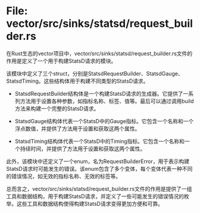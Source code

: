 # File: vector/src/sinks/statsd/request_builder.rs

在Rust生态的vector项目中，vector/src/sinks/statsd/request_builder.rs文件的作用是定义了一个用于构建StatsD请求的模块。

该模块中定义了三个struct，分别是StatsdRequestBuilder、StatsdGauge、StatsdTiming。这些结构体用于构建不同类型的StatsD请求。

- StatsdRequestBuilder结构体是一个构建StatsD请求的生成器。它提供了一系列方法用于设置各种参数，如指标名称、标签、值等。最后可以通过调用build方法来构建一个完整的StatsD请求。

- StatsdGauge结构体代表一个StatsD中的Gauge指标。它包含一个名称和一个浮点数值，并提供了方法用于设置和获取这两个属性。

- StatsdTiming结构体代表一个StatsD中的Timing指标。它包含一个名称和一个持续时间，并提供了方法用于设置和获取这两个属性。

此外，该模块中还定义了一个enum，名为RequestBuilderError，用于表示构建StatsD请求时可能发生的错误。该enum包含了多个变体，每个变体代表一种不同的错误情况，如无效的指标名称、无效的标签等。

总而言之，vector/src/sinks/statsd/request_builder.rs文件的作用是提供了一组工具和数据结构，用于构建StatsD请求，并定义了一些可能发生的错误情况的枚举。这些工具和数据结构使得构建StatsD请求变得更加方便和可靠。

